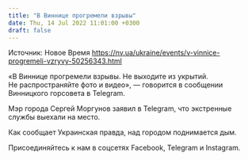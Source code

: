 ```yaml
---
title: "В Виннице прогремели взрывы"
date: Thu, 14 Jul 2022 11:01:00 +0300
draft: false
---
```

Источник: Новое Время https://nv.ua/ukraine/events/v-vinnice-progremeli-vzryvy-50256343.html


«В Виннице прогремели взрывы. Не выходите из укрытий. Не распространяйте фото и видео», — говорится в сообщении Винницкого горсовета в Telegram.

 Мэр города Сергей Моргунов заявил в Telegram, что экстренные службы выехали на место.

 Как сообщает Украинская правда, над городом поднимается дым.

Присоединяйтесь к нам в соцсетях Facebook, Telegram и Instagram.
